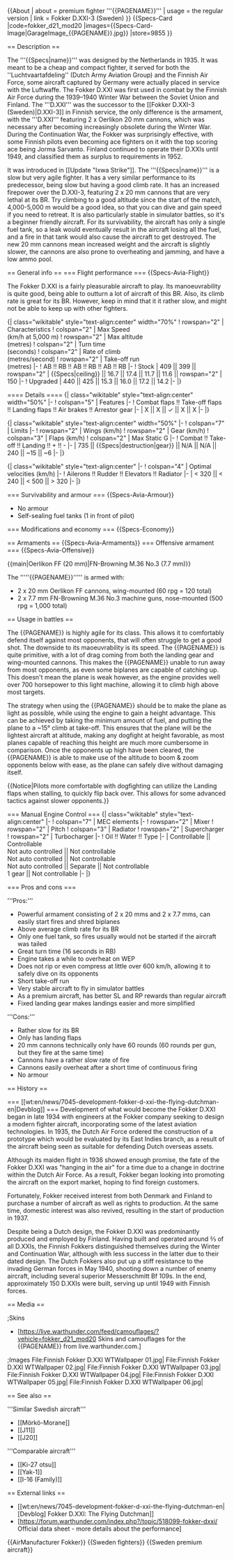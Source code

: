 {{About
| about = premium fighter '''{{PAGENAME}}'''
| usage = the regular version
| link = Fokker D.XXI-3 (Sweden)
}}
{{Specs-Card
|code=fokker_d21_mod20
|images={{Specs-Card-Image|GarageImage_{{PAGENAME}}.jpg}}
|store=9855
}}

== Description ==
<!-- ''In the description, the first part should be about the history of and the creation and combat usage of the aircraft, as well as its key features. In the second part, tell the reader about the aircraft in the game. Insert a screenshot of the vehicle, so that if the novice player does not remember the vehicle by name, he will immediately understand what kind of vehicle the article is talking about.'' -->
The '''{{Specs|name}}''' was designed by the Netherlands in 1935. It was meant to be a cheap and compact fighter, it served for both the ''Luchtvaartafdeling'' (Dutch Army Aviation Group) and the Finnish Air Force, some aircraft captured by Germany were actually placed in service with the Luftwaffe. The Fokker D.XXI was first used in combat by the Finnish Air Force during the 1939–1940 Winter War between the Soviet Union and Finland. The '''D.XXI''' was the successor to the [[Fokker D.XXI-3 (Sweden)|D.XXI-3]] in Finnish service, the only difference is the armament, with the '''D.XXI''' featuring 2 x Oerlikon 20 mm cannons, which was necessary after becoming increasingly obsolete during the Winter War. During the Continuation War, the Fokker was surprisingly effective, with some Finnish pilots even becoming ace fighters on it with the top scoring ace being Jorma Sarvanto. Finland continued to operate their D.XXIs until 1949, and classified them as surplus to requirements in 1952.

It was introduced in [[Update "Ixwa Strike"]]. The '''{{Specs|name}}''' is a slow but very agile fighter. It has a very similar performance to its predecessor, being slow but having a good climb rate. It has an increased firepower over the D.XXI-3, featuring 2 x 20 mm cannons that are very lethal at its BR. Try climbing to a good altitude since the start of the match, 4,000-5,000 m would be a good idea, so that you can dive and gain speed if you need to retreat. It is also particularly stable in simulator battles, so it's a beginner friendly aircraft. For its survivability, the aircraft has only a single fuel tank, so a leak would eventually result in the aircraft losing all the fuel, and a fire in that tank would also cause the aircraft to get destroyed. The new 20 mm cannons mean increased weight and the aircraft is slightly slower, the cannons are also prone to overheating and jamming, and have a low ammo pool.

== General info ==
=== Flight performance ===
{{Specs-Avia-Flight}}
<!-- ''Describe how the aircraft behaves in the air. Speed, manoeuvrability, acceleration and allowable loads - these are the most important characteristics of the vehicle.'' -->
The Fokker D.XXI is a fairly pleasurable aircraft to play. Its manoeuvrability is quite good, being able to outturn a lot of aircraft of this BR. Also, its climb rate is great for its BR. However, keep in mind that it it rather slow,  and might not be able to keep up with other fighters.

{| class="wikitable" style="text-align:center" width="70%"
! rowspan="2" | Characteristics
! colspan="2" | Max Speed<br>(km/h at 5,000 m)
! rowspan="2" | Max altitude<br>(metres)
! colspan="2" | Turn time<br>(seconds)
! colspan="2" | Rate of climb<br>(metres/second)
! rowspan="2" | Take-off run<br>(metres)
|-
! AB !! RB !! AB !! RB !! AB !! RB
|-
! Stock
| 409 || 399 || rowspan="2" | {{Specs|ceiling}} || 16.7 || 17.4 || 11.7 || 11.6 || rowspan="2" | 150
|-
! Upgraded
| 440 || 425 || 15.3 || 16.0 || 17.2 || 14.2
|-
|}

==== Details ====
{| class="wikitable" style="text-align:center" width="50%"
|-
! colspan="5" | Features
|-
! Combat flaps !! Take-off flaps !! Landing flaps !! Air brakes !! Arrestor gear
|-
| X || X || ✓ || X || X     <!-- ✓ -->
|-
|}

{| class="wikitable" style="text-align:center" width="50%"
|-
! colspan="7" | Limits
|-
! rowspan="2" | Wings (km/h)
! rowspan="2" | Gear (km/h)
! colspan="3" | Flaps (km/h)
! colspan="2" | Max Static G
|-
! Combat !! Take-off !! Landing !! + !! -
|-
| 735 <!-- {{Specs|destruction|body}} --> || {{Specs|destruction|gear}} || N/A || N/A || 240 || ~15 || ~6
|-
|}

{| class="wikitable" style="text-align:center"
|-
! colspan="4" | Optimal velocities (km/h)
|-
! Ailerons !! Rudder !! Elevators !! Radiator
|-
| < 320 || < 240 || < 500 || > 320
|-
|}

=== Survivability and armour ===
{{Specs-Avia-Armour}}
<!-- ''Examine the survivability of the aircraft. Note how vulnerable the structure is and how secure the pilot is, whether the fuel tanks are armoured, etc. Describe the armour, if there is any, and also mention the vulnerability of other critical aircraft systems.'' -->

* No armour
* Self-sealing fuel tanks (1 in front of pilot)

=== Modifications and economy ===
{{Specs-Economy}}

== Armaments ==
{{Specs-Avia-Armaments}}
=== Offensive armament ===
{{Specs-Avia-Offensive}}
<!-- ''Describe the offensive armament of the aircraft, if any. Describe how effective the cannons and machine guns are in a battle, and also what belts or drums are better to use. If there is no offensive weaponry, delete this subsection.'' -->
{{main|Oerlikon FF (20 mm)|FN-Browning M.36 No.3 (7.7 mm)}}

The '''''{{PAGENAME}}''''' is armed with:

* 2 x 20 mm Oerlikon FF cannons, wing-mounted (60 rpg = 120 total)
* 2 x 7.7 mm FN-Browning M.36 No.3 machine guns, nose-mounted (500 rpg = 1,000 total)

== Usage in battles ==
<!-- ''Describe the tactics of playing in the aircraft, the features of using aircraft in a team and advice on tactics. Refrain from creating a "guide" - do not impose a single point of view, but instead, give the reader food for thought. Examine the most dangerous enemies and give recommendations on fighting them. If necessary, note the specifics of the game in different modes (AB, RB, SB).'' -->

The {{PAGENAME}} is highly agile for its class. This allows it to comfortably defend itself against most opponents, that will often struggle to get a good shot. The downside to its maoeuvrability is its speed. The {{PAGENAME}} is quite primitive, with a lot of drag coming from both the landing gear and wing-mounted cannons. This makes the {{PAGENAME}} unable to run away from most opponents, as even some biplanes are capable of catching up. This doesn't mean the plane is weak however, as the engine provides well over 700 horsepower to this light machine, allowing it to climb high above most targets.

The strategy when using the {{PAGENAME}} should be to make the plane as light as possible, while using the engine to gain a height advantage. This can be achieved by taking the minimum amount of fuel, and putting the plane to a ~15° climb at take-off. This ensures that the plane will be the lightest aircraft at altitude, making any dogfight at height favorable, as most planes capable of reaching this height are much more cumbersome in comparison. Once the opponents up high have been cleared, the {{PAGENAME}} is able to make use of the altitude to boom & zoom opponents below with ease, as the plane can safely dive without damaging itself.

{{Notice|Pilots more comfortable with dogfighting can utilize the Landing flaps when stalling, to quickly flip back over. This allows for some advanced tactics against slower opponents.}}

=== Manual Engine Control ===
{| class="wikitable" style="text-align:center"
|-
! colspan="7" | MEC elements
|-
! rowspan="2" | Mixer
! rowspan="2" | Pitch
! colspan="3" | Radiator
! rowspan="2" | Supercharger
! rowspan="2" | Turbocharger
|-
! Oil !! Water !! Type
|-
| Controllable || Controllable<br>Not auto controlled || Not controllable<br>Not auto controlled || Not controllable<br>Not auto controlled || Separate || Not controllable<br>1 gear || Not controllable
|-
|}

=== Pros and cons ===
<!-- ''Summarise and briefly evaluate the vehicle in terms of its characteristics and combat effectiveness. Mark its pros and cons in the bulleted list. Try not to use more than 6 points for each of the characteristics. Avoid using categorical definitions such as "bad", "good" and the like - use substitutions with softer forms such as "inadequate" and "effective".'' -->
'''Pros:'''

* Powerful armament consisting of 2 x 20 mms and 2 x 7.7 mms, can easily start fires and shred biplanes
* Above average climb rate for its BR
* Only one fuel tank, so fires usually would not be started if the aircraft was tailed
* Great turn time (16 seconds in RB)
* Engine takes a while to overheat on WEP
* Does not rip or even compress at little over 600 km/h, allowing it to safely dive on its opponents
* Short take-off run
* Very stable aircraft to fly in simulator battles
* As a premium aircraft, has better SL and RP rewards than regular aircraft
* Fixed landing gear makes landings easier and more simplified

'''Cons:'''

* Rather slow for its BR
* Only has landing flaps
* 20 mm cannons technically only have 60 rounds (60 rounds per gun, but they fire at the same time)
* Cannons have a rather slow rate of fire
* Cannons easily overheat after a short time of continuous firing
* No armour

== History ==
<!-- ''Describe the history of the creation and combat usage of the aircraft in more detail than in the introduction. If the historical reference turns out to be too long, take it to a separate article, taking a link to the article about the vehicle and adding a block "/History" (example: <nowiki>https://wiki.warthunder.com/(Vehicle-name)/History</nowiki>) and add a link to it here using the <code>main</code> template. Be sure to reference text and sources by using <code><nowiki><ref></ref></nowiki></code>, as well as adding them at the end of the article with <code><nowiki><references /></nowiki></code>. This section may also include the vehicle's dev blog entry (if applicable) and the in-game encyclopedia description (under <code><nowiki>=== In-game description ===</nowiki></code>, also if applicable).'' -->
=== [[wt:en/news/7045-development-fokker-d-xxi-the-flying-dutchman-en|Devblog]] ===
Development of what would become the Fokker D.XXI began in late 1934 with engineers at the Fokker company seeking to design a modern fighter aircraft, incorporating some of the latest aviation technologies. In 1935, the Dutch Air Force ordered the construction of a prototype which would be evaluated by its East Indies branch, as a result of the aircraft being seen as suitable for defending Dutch overseas assets.

Although its maiden flight in 1936 showed enough promise, the fate of the Fokker D.XXI was "hanging in the air" for a time due to a change in doctrine within the Dutch Air Force. As a result, Fokker began looking into promoting the aircraft on the export market, hoping to find foreign customers.

Fortunately, Fokker received interest from both Denmark and Finland to purchase a number of aircraft as well as rights to production. At the same time, domestic interest was also revived, resulting in the start of production in 1937.

Despite being a Dutch design, the Fokker D.XXI was predominantly produced and employed by Finland. Having built and operated around ⅔ of all D.XXIs, the Finnish Fokkers distinguished themselves during the Winter and Continuation War, although with less success in the latter due to their dated design. The Dutch Fokkers also put up a stiff resistance to the invading German forces in May 1940, shooting down a number of enemy aircraft, including several superior Messerschmitt Bf 109s. In the end, approximately 150 D.XXIs were built, serving up until 1949 with Finnish forces.

== Media ==
<!-- ''Excellent additions to the article would be video guides, screenshots from the game, and photos.'' -->

;Skins

* [https://live.warthunder.com/feed/camouflages/?vehicle=fokker_d21_mod20 Skins and camouflages for the {{PAGENAME}} from live.warthunder.com.]

;Images
<gallery mode="packed" heights="150">
File:Finnish Fokker D.XXI WTWallpaper 01.jpg|
File:Finnish Fokker D.XXI WTWallpaper 02.jpg|
File:Finnish Fokker D.XXI WTWallpaper 03.jpg|
File:Finnish Fokker D.XXI WTWallpaper 04.jpg|
File:Finnish Fokker D.XXI WTWallpaper 05.jpg|
File:Finnish Fokker D.XXI WTWallpaper 06.jpg|
</gallery>

== See also ==
<!-- ''Links to the articles on the War Thunder Wiki that you think will be useful for the reader, for example:''
* ''reference to the series of the aircraft;''
* ''links to approximate analogues of other nations and research trees.'' -->

'''Similar Swedish aircraft'''

* [[Mörkö-Morane]]
* [[J11]]
* [[J20]]

'''Comparable aircraft'''

* [[Ki-27 otsu]]
* [[Yak-1]]
* [[I-16 (Family)]]

== External links ==
<!-- ''Paste links to sources and external resources, such as:''
* ''topic on the official game forum;''
* ''other literature.'' -->

* [[wt:en/news/7045-development-fokker-d-xxi-the-flying-dutchman-en|[Devblog] Fokker D.XXI: The Flying Dutchman]]
* [https://forum.warthunder.com/index.php?/topic/518099-fokker-dxxi/ Official data sheet - more details about the performance]

{{AirManufacturer Fokker}}
{{Sweden fighters}}
{{Sweden premium aircraft}}
